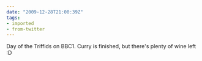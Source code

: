 ```yaml
---
date: "2009-12-28T21:00:39Z"
tags:
- imported
- from-twitter
---
```

Day of the Triffids on BBC1. Curry is finished, but there's plenty of wine left :D
